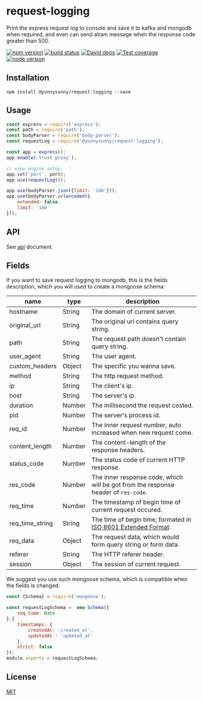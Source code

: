# request-logging

Print the express request log to console and save it to kafka and mongodb when required, and even can send alram message when the response code greater than 500.

[![npm version][npm-image]][npm-url]
[![build status][travis-image]][travis-url]
[![David deps][david-image]][david-url]
[![Test coverage][coveralls-image]][coveralls-url]
[![node version][node-image]][node-url]

[npm-image]: https://img.shields.io/npm/v/@yunnysunny/request-logging.svg?style=flat
[npm-url]: https://npmjs.org/package/@yunnysunny/request-logging
[travis-image]: https://img.shields.io/travis/yunnysunny/request-log.svg?style=flat-square
[travis-url]: https://travis-ci.org/yunnysunny/request-log
[david-image]: https://img.shields.io/david/yunnysunny/@yunnysunny/request-logging.svg?style=flat-square
[david-url]: https://david-dm.org/yunnysunny/@yunnysunny/request-logging
[node-image]: https://img.shields.io/badge/node.js-%3E=_6-green.svg?style=flat-square
[node-url]: http://nodejs.org/download/
[coveralls-image]: https://img.shields.io/coveralls/yunnysunny/request-log.svg?style=flat-square
[coveralls-url]: https://coveralls.io/r/yunnysunny/request-log?branch=master



## Installation
```npm install @yunnysunny/request-logging --save```

## Usage

```javascript
const express = require('express');
const path = require('path');
const bodyParser = require('body-parser');
const requestLog = require('@yunnysunny/request-logging');

const app = express();
app.enable('trust proxy');

// view engine setup
app.set('port', port);
app.use(requestLog());

app.use(bodyParser.json({limit: '1mb'}));
app.use(bodyParser.urlencoded({
    extended: false,
    limit: '1mb'
}));
```

## API

See [api](https://github.com/yunnysunny/request-log/blob/HEAD/doc/api.md) document.

## Fields

If you want to save request logging to mongodb, this is the fields description, which you will used to create a mongoose schema:  

| name           | type   | description                                                  |
| -------------- | ------ | ------------------------------------------------------------ |
| hostname       | String | The domain of current server.                                |
| original_url   | String | The original url contains query string.                      |
| path           | String | The request path doesn't contain query string.               |
| user_agent     | String | The user agent.                                              |
| custom_headers | Object | The specific you wanna save.                                 | 
| method         | String | The http request method.                                     |
| ip             | String | The client's ip.                                             |
| host           | String | The server's ip.                                             |
| duration       | Number | The millisecond the request costed.                          |
| pid            | Number | The server's process id.                                     |
| req_id         | Number | The inner request number, auto increased when new request come. |
| content_length | Number | The content-length of the response headers.                  |
| status_code    | Number | The status code of current HTTP response.                    |
| res_code       | Number | The inner response code, which will be got from the response header of `res-code`. |
| req_time       | Number | The timestamp of begin time of current request occured.      |
| req_time_string| String | The time of begin time, formated in [ISO 8601 Extended Format](https://en.wikipedia.org/wiki/ISO_8601). | 
| req_data       | Object | The request data, which would form query string or form data. |
| referer        | String | The HTTP referer header.                                     |
| session        | Object | The session of current request.                              |

We suggest you use such mongoose schema, which is compatible when the fields is changed:

```javascript
const {Schema} = require('mongoose');

const requestLogSchema =  new Schema({
    req_time: Date
},{ 
    timestamps: {
        createdAt: 'created_at',
        updatedAt : 'updated_at'
    },
    strict: false
});
module.exports = requestLogSchema;
```


## License

[MIT](https://github.com/yunnysunny/request-log/blob/HEAD/LICENSE)

